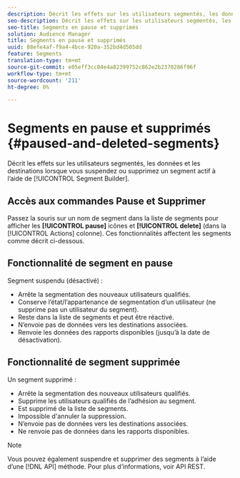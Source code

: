 ```yaml
---
description: Décrit les effets sur les utilisateurs segmentés, les données et les destinations lorsque vous suspendez ou supprimez un segment actif à l’aide du créateur de segments.
seo-description: Décrit les effets sur les utilisateurs segmentés, les données et les destinations lorsque vous suspendez ou supprimez un segment actif à l’aide du créateur de segments.
seo-title: Segments en pause et supprimés
solution: Audience Manager
title: Segments en pause et supprimés
uuid: 88efe4af-f9a4-4bce-920a-352bd4d505dd
feature: Segments
translation-type: tm+mt
source-git-commit: e05eff3cc04e4a82399752c862e2b2370286f96f
workflow-type: tm+mt
source-wordcount: '211'
ht-degree: 0%

---
```



# Segments en pause et supprimés {#paused-and-deleted-segments}

Décrit les effets sur les utilisateurs segmentés, les données et les destinations lorsque vous suspendez ou supprimez un segment actif à l’aide de [!UICONTROL Segment Builder].

## Accès aux commandes Pause et Supprimer

Passez la souris sur un nom de segment dans la liste de segments pour afficher les **[!UICONTROL pause]** icônes et **[!UICONTROL delete]** (dans la [!UICONTROL Actions] colonne). Ces fonctionnalités affectent les segments comme décrit ci-dessous.

## Fonctionnalité de segment en pause

Segment suspendu (désactivé) :

* Arrête la segmentation des nouveaux utilisateurs qualifiés.
* Conserve l’état/l’appartenance de segmentation d’un utilisateur (ne supprime pas un utilisateur du segment).
* Reste dans la liste de segments et peut être réactivé.
* N’envoie pas de données vers les destinations associées.
* Renvoie les données des rapports disponibles (jusqu’à la date de désactivation).

## Fonctionnalité de segment supprimée

Un segment supprimé :

* Arrête la segmentation des nouveaux utilisateurs qualifiés.
* Supprime les utilisateurs qualifiés de l’adhésion au segment.
* Est supprimé de la liste de segments.
* Impossible d&#39;annuler la suppression.
* N’envoie pas de données vers les destinations associées.
* Ne renvoie pas de données dans les rapports disponibles.

>[!NOTE]
>
>Vous pouvez également suspendre et supprimer des segments à l’aide d’une [!DNL API] méthode. Pour plus d’informations, voir API [](../../api/rest-api-main/rest-api-main.md)REST.